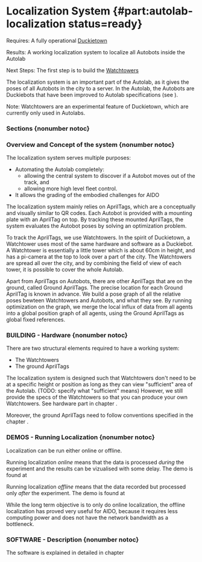 # Localization System {#part:autolab-localization status=ready}

<div class='requirements' markdown="1">

Requires: A fully operational [Duckietown](+opmanual_duckietown#book)

Results: A working localization system to localize all Autobots inside the Autolab

Next Steps: The first step is to build the [Watchtowers](#watchtower-hardware)
</div>


The localization system is an important part of the Autolab, as it gives the poses of all Autobots in the city to a server. In the Autolab, the Autobots are Duckiebots that have been improved to Autolab specifications (see [](#autobot-specs)).

Note: Watchtowers are an experimental feature of Duckietown, which are currently only used in Autolabs.

### Sections {nonumber notoc}

<minitoc/>

### Overview and Concept of the system {nonumber notoc}

The localization system serves multiple purposes:

* Automating the Autolab completely:
  * allowing the central system to discover if a Autobot moves out of the track, and
  * allowing more high level fleet control.
* It allows the grading of the embodied challenges for AIDO

The localization system mainly relies on AprilTags, which are a conceptually and visually similar to QR codes. Each Autobot is provided with a mounting plate with an AprilTag on top. By tracking these mounted AprilTags, the system evaluates the Autobot poses by solving an optimization problem.

To track the AprilTags, we use Watchtowers. In the spirit of Duckietown, a Watchtower uses most of the same hardware and software as a Duckiebot. A Watchtower is essentially a little tower which is about 60cm in height, and has a pi-camera at the top to look over a part of the city. The Watchtowers are spread all over the city, and by combining the field of view of each tower, it is possible to cover the whole Autolab.

Apart from AprilTags on Autobots, there are other AprilTags that are on the ground, called Ground AprilTags. The precise location for each Ground AprilTag is known in advance. We build a pose graph of all the relative poses bewteen Watchtowers and Autobots, and what they see. By running optimization on the graph, we merge the local influx of data from all agents into a global position graph of all agents, using the Ground AprilTags as global fixed references.

### BUILDING - Hardware {nonumber notoc}

There are two structural elements required to have a working system:

* The Watchtowers
* The ground AprilTags

The localization system is designed such that Watchtowers don't need to be at a specific height or position as long as they can view "sufficient" area of the Autolab. (TODO: specify what "sufficient" means) However, we still provide the specs of the Watchtowers so that you can produce your own Watchtowers. See hardware part in chapter [](#watchtower-hardware).

Moreover, the ground AprilTags need to follow conventions specified in the chapter [](#localization-apriltags-specs).

### DEMOS - Running Localization {nonumber notoc}

Localization can be run either online or offline.

Running localization _online_ means that the data is processed _during_ the experiment and the results can be vizualised with some delay. The demo is found at [](#localization-demo)

Running localization _offline_ means that the data recorded but processed only _after_ the experiment. The demo is found at [](#localization-demo)

While the long term objective is to only do online localization, the offline localization has proved very useful for AIDO, because it requires less computing power and does not have the network bandwidth as a bottleneck.

### SOFTWARE - Description {nonumber notoc}

The software is explained in detailed in chapter [](#autolab-localization-software)
